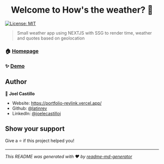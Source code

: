 <h1 align="center">Welcome to How's the weather? 👋</h1>
<p>
  <a href="#" target="_blank">
    <img alt="License: MIT" src="https://img.shields.io/badge/License-MIT-yellow.svg" />
  </a>
</p>

> Small weather app using NEXTJS with SSG to render time, weather and quotes based on geolocation

### 🏠 [Homepage](https://github.com/latinrev/weather/)

### ✨ [Demo](https://weather-revlink.vercel.app/)

## Author

👤 **Joel Castillo**

* Website: https://portfolio-revlink.vercel.app/
* Github: [@latinrev](https://github.com/latinrev)
* LinkedIn: [@joelecastilloj](https://linkedin.com/in/joelecastilloj)

## Show your support

Give a ⭐️ if this project helped you!

***
_This README was generated with ❤️ by [readme-md-generator](https://github.com/kefranabg/readme-md-generator)_
